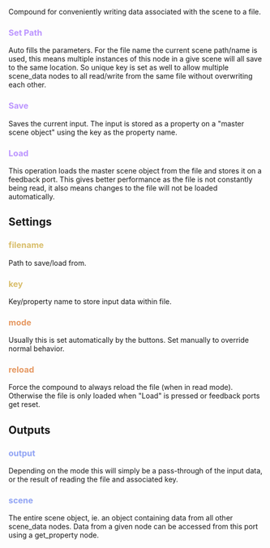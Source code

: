 Compound for conveniently writing data associated with the scene to a file.

### <span style="color:#bb94ff">Set Path</span>
Auto fills the parameters. For the file name the current scene path/name is used, this means multiple instances of this node in a give scene will all save to the same location. So unique key is set as well to allow multiple scene_data nodes to all read/write from the same file without overwriting each other.
<br />

### <span style="color:#bb94ff">Save</span>
Saves the current input. The input is stored as a property on a "master scene object" using the key as the property name.
<br />

### <span style="color:#bb94ff">Load</span>
This operation loads the master scene object from the file and stores it on a feedback port. This gives better performance as the file is not constantly being read, it also means changes to the file will not be loaded automatically.
<br />

## Settings

### <span style="color:#d9be6c">filename</span>
Path to save/load from.
<br />

### <span style="color:#d9be6c">key</span>
Key/property name to store input data within file.
<br />

### <span style="color:#e69963">mode</span>
Usually this is set automatically by the buttons. Set manually to override normal behavior.
<br />

### <span style="color:#e69963">reload</span>
Force the compound to always reload the file (when in read mode). Otherwise the file is only loaded when "Load" is pressed or feedback ports get reset.
<br />

## Outputs

### <span style="color:#90a3f4">output</span>
Depending on the mode this will simply be a pass-through of the input data, or the result of reading the file and associated key.
<br />

### <span style="color:#90a3f4">scene</span>
The entire scene object, ie. an object containing data from all other scene_data nodes. Data from a given node can be accessed from this port using a get_property node.
<br />